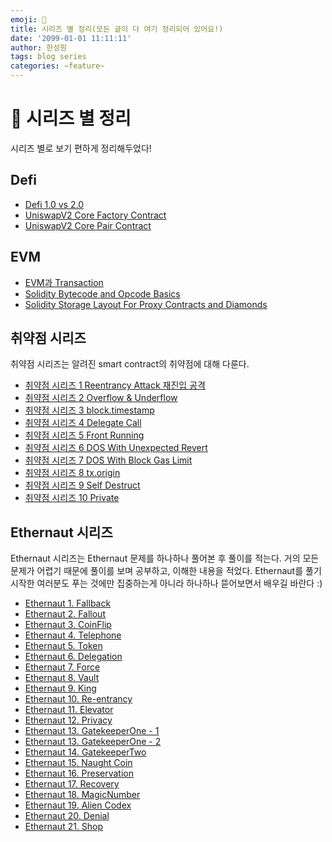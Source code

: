 ```yaml
---
emoji: 🧢
title: 시리즈 별 정리(모든 글이 다 여기 정리되어 있어요!) 
date: '2099-01-01 11:11:11'
author: 한성원
tags: blog series 
categories: ~feature~
---
```



# 👋 시리즈 별 정리
시리즈 별로 보기 편하게 정리해두었다!

## Defi
- [Defi 1.0 vs 2.0](https://holyhansss.github.io/defi/Defi_1.0vs2.0/)
- [UniswapV2 Core Factory Contract](https://holyhansss.github.io/defi/uniswapV2CoreFactory/)
- [UniswapV2 Core Pair Contract](https://holyhansss.github.io/defi/uniswapV2CorePair/)

## EVM
- [EVM과 Transaction](https://holyhansss.github.io/EVM/evm/)
- [Solidity Bytecode and Opcode Basics](https://holyhansss.github.io/EVM/SolidityBytecodeandOpcodeBasics/)
- [Solidity Storage Layout For Proxy Contracts and Diamonds](https://holyhansss.github.io/EVM/StorageLayoutForProxy/)

## 취약점 시리즈
취약점 시리즈는 알려진 smart contract의 취약점에 대해 다룬다.

- [취약점 시리즈 1 Reentrancy Attack 재진입 공격](https://holyhansss.github.io/vulnerability/reentrancy_attack/reentrancy_attack/)
- [취약점 시리즈 2 Overflow & Underflow](https://holyhansss.github.io/vulnerability/over_under_flow/over_under_flow/)
- [취약점 시리즈 3 block.timestamp](https://holyhansss.github.io/vulnerability/block_timestamp/block_timestamp/)
- [취약점 시리즈 4 Delegate Call](https://holyhansss.github.io/vulnerability/delegate_call/delegate_call/)
- [취약점 시리즈 5 Front Running](https://holyhansss.github.io/vulnerability/front_running/front_running/)
- [취약점 시리즈 6 DOS With Unexpected Revert](https://holyhansss.github.io/vulnerability/dos_with_unexpected_revert/dos_unexpected_revert/)
- [취약점 시리즈 7 DOS With Block Gas Limit](https://holyhansss.github.io/vulnerability/dos_with_block_gas_limit/dos_block_gas_limit/)
- [취약점 시리즈 8 tx.origin](https://holyhansss.github.io/vulnerability/tx.origin/tx_origin/)
- [취약점 시리즈 9 Self Destruct](https://holyhansss.github.io/vulnerability/selfdestruct/selfdestruct/)
- [취약점 시리즈 10 Private](https://holyhansss.github.io/vulnerability/private_variable/private_variable/)


## Ethernaut 시리즈
Ethernaut 시리즈는 Ethernaut 문제를 하나하나 풀어본 후 풀이를 적는다. 거의 모든 문제가 어렵기 때문에 풀이를 보며 공부하고, 이해한 내용을 적었다. Ethernaut를 풀기 시작한 여러분도 푸는 것에만 집중하는게 아니라 하나하나 뜯어보면서 배우길 바란다 :) 

- [Ethernaut 1. Fallback](https://holyhansss.github.io/ethernaut/1_fallback_ethernaut/1_fallback_ethernaut/) 
- [Ethernaut 2. Fallout](https://holyhansss.github.io/ethernaut/2_fallout_ethernaut/2_fallout_ethernaut/)
- [Ethernaut 3. CoinFlip](https://holyhansss.github.io/ethernaut/3_coinFilp_ethernaut/3_coinFlip_ethernaut/)
- [Ethernaut 4. Telephone](https://holyhansss.github.io/ethernaut/4_telephone_ethernaut/4_telephone_ethernaut/)
- [Ethernaut 5. Token](https://holyhansss.github.io/ethernaut/5_token_ethernaut/5_token_ethernaut/)
- [Ethernaut 6. Delegation](https://holyhansss.github.io/ethernaut/6_delegation_ethernaut/6_delegation_ethernaut/)
- [Ethernaut 7. Force](https://holyhansss.github.io/ethernaut/7_force_ethernaut/7_force_ethernaut/)
- [Ethernaut 8. Vault](https://holyhansss.github.io/ethernaut/8_vault_ethernaut/8_vault_ethernaut/)
- [Ethernaut 9. King](https://holyhansss.github.io/ethernaut/9_king_ethernaut/9_king_ethernaut/)
- [Ethernaut 10. Re-entrancy](https://holyhansss.github.io/ethernaut/10_Re-entrancy_ethernaut/10_Re-entrancy_ethernaut/)
- [Ethernaut 11. Elevator](https://holyhansss.github.io/ethernaut/11_elevator_ethernaut/11_elevator_ethernaut/)
- [Ethernaut 12. Privacy](https://holyhansss.github.io/ethernaut/12_privacy_ethernaut/12_privacy_ethernaut/)
- [Ethernaut 13. GatekeeperOne - 1](https://holyhansss.github.io/ethernaut/13_gatekeeperOne_ethernaut/13_gatekepperOne_1_ethernaut/)
- [Ethernaut 13. GatekeeperOne - 2](https://holyhansss.github.io/ethernaut/13_gatekeeperOne_ethernaut/13_gatekepperOne_2_ethernaut/)
- [Ethernaut 14. GatekeeperTwo](https://holyhansss.github.io/ethernaut/14_gatekeeperTwo_ethernaut/14_gatekeeperTwo_ethernaut/)
- [Ethernaut 15. Naught Coin](https://holyhansss.github.io/ethernaut/15_naughtCoin_ethernaut/15_naughtCoin_ethernaut/)
- [Ethernaut 16. Preservation](https://holyhansss.github.io/ethernaut/16_preservation_ethernaut/16_preservation_ethernaut/)
- [Ethernaut 17. Recovery](https://holyhansss.github.io/ethernaut/17_recovery_ethernaut/17_recovery_ethernaut/)
- [Ethernaut 18. MagicNumber](https://holyhansss.github.io/ethernaut/18_magicNumber_ethernaut/18_magicNumber_ethernaut/)
- [Ethernaut 19. Alien Codex](https://holyhansss.github.io/ethernaut/19_alienCodex_ethernaut/19_alienCodex_ethernaut/)
- [Ethernaut 20. Denial](https://holyhansss.github.io/ethernaut/20_denial_ethernaut/20_denial_ethernaut/)
- [Ethernaut 21. Shop](https://holyhansss.github.io/ethernaut/21_shop_ethernaut/21_shop_ethernaut/)

```toc

```